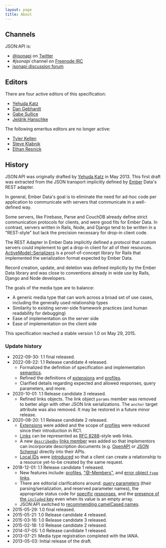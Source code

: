 ```yaml
---
layout: page
title: About
---
```


## <a href="#channels" id="channels" class="headerlink"></a> Channels

JSON:API is:

  * [@jsonapi](https://twitter.com/jsonapi) on
[Twitter](https://twitter.com)
  * _#jsonapi_ channel on [Freenode IRC](http://freenode.net)
  * [jsonapi discussion forum](https://discuss.jsonapi.org)

## <a href="#editors" id="editors" class="headerlink"></a> Editors

There are four active editors of this specification:

- [Yehuda Katz](https://twitter.com/wycats)
- [Dan Gebhardt](https://twitter.com/dgeb)
- [Gabe Sullice](https://twitter.com/gabesullice)
- [Jeldrik Hanschke](https://twitter.com/jelhan1)

The following emeritus editors are no longer active:

- [Tyler Kellen](https://twitter.com/tkellen)
- [Steve Klabnik](https://twitter.com/steveklabnik)
- [Ethan Resnick](https://twitter.com/ethanresnick)

## <a href="#history" id="history" class="headerlink"></a> History

JSON:API was originally drafted by [Yehuda Katz](https://twitter.com/wycats)
in May 2013. This first draft was extracted from the JSON transport
implicitly defined by [Ember](https://emberjs.com/) Data's REST adapter.

In general, Ember Data's goal is to eliminate the need for ad-hoc code
per application to communicate with servers that communicate in a
well-defined way.

Some servers, like Firebase, Parse and CouchDB already define strict
communication protocols for clients, and were good fits for Ember Data.
In contrast, servers written in Rails, Node, and Django tend to be
written in a "REST-style" but lack the precision necessary for drop-in
client code.

The REST Adapter in Ember Data implicitly defined a protocol that
custom servers could implement to get a drop-in client for all of their
resources. [ActiveModel::Serializers][1] is a proof-of-concept library
for Rails that implemented the serialization format expected by Ember
Data.

[1]: https://github.com/rails-api/active_model_serializers

Record creation, update, and deletion was defined implicitly by the
Ember Data library and was close to conventions already in wide use by
Rails, Django and Node developers.

The goals of the media type are to balance:

* A generic media type that can work across a broad set of use cases,
  including the generally used relationship types
* Similarity to existing server-side framework practices (and human
  readability for debugging)
* Ease of implementation on the server side
* Ease of implementation on the client side

This specification reached a stable version 1.0 on May 29, 2015.

### <a href="#update-history" id="update-history" class="headerlink"></a> Update history

- 2022-09-30: 1.1 final released.
- 2022-08-22: 1.1 Release candidate 4 released.
  - Formalized the definition of specification and implementation
    [semantics](https://jsonapi.org/format/1.1/#semantics).
  - Refined the definitions of
    [extensions](https://jsonapi.org/format/1.1/#extensions) and
    [profiles](https://jsonapi.org/format/1.1/#profiles).
  - Clarified details regarding expected and allowed responses, query
    parameters, and more.
- 2020-10-01: 1.1 Release candidate 3 released.
  - Refined links objects. The link object `params` member was removed to
    better align with other JSON link serializations. The `anchor` target
    attribute was also removed. It may be restored in a future minor release.
- 2020-08-20: 1.1 Release candidate 2 released.
  - [Extensions](https://jsonapi.org/format/1.1/#extensions) were added and the
    scope of [profiles](https://jsonapi.org/format/1.1/#profiles) were reduced
    since their introduction in RC1.
  - [Links](https://github.com/json-api/json-api/pull/1348) can be represented
    as [RFC 8288](https://tools.ietf.org/html/rfc8288)-style web links.
  - A new [`describedby`](https://github.com/json-api/json-api/pull/1447) [links member](https://jsonapi.org/format/1.1/#document-top-level)
    was added so that implementors can incorporate description documents (e.g.
    [OpenAPI](https://www.openapis.org/) or [JSON Schema](https://json-schema.org/specification.html))
    directly into their APIs.
  - [Local IDs](https://jsonapi.org/format/1.1/#document-resource-object-identification)
    were [introduced](https://github.com/json-api/json-api/pull/1244) so that a
    client can create a relationship to a resource yet-to-be created by the
    same request.
- 2018-12-01: 1.1 Release candidate 1 released.
  - New features include: [profiles](https://jsonapi.org/format/1.1/#profiles), ["@-Members"](https://jsonapi.org/format/1.1/#document-member-names-at-members), and [error object `type` links](https://jsonapi.org/format/1.1/#error-objects).
  - There are editorial clarifications around: [query parameters](https://jsonapi.org/format/1.1/#query-parameters) (their parsing/serialization, and reserved parameter names), the appropriate status code for [specific](https://github.com/json-api/json-api/pull/1036) [responses](https://github.com/json-api/json-api/pull/1029), and the [presence of the `included` key](https://github.com/json-api/json-api/pull/1236) even when its value is an empty array.
  - JSON:API switched to [recommending camelCased names](https://jsonapi.org/recommendations/#naming).
- 2015-05-29: 1.0 final released.
- 2015-05-21: 1.0 Release candidate 4 released.
- 2015-03-16: 1.0 Release candidate 3 released.
- 2015-02-18: 1.0 Release candidate 2 released.
- 2014-07-05: 1.0 Release candidate 1 released.
- 2013-07-21: Media type registration completed with the IANA.
- 2013-05-03: Initial release of the draft.
